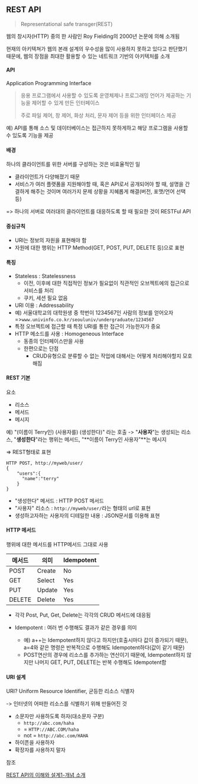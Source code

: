 ## REST API

>  Representational safe transger(REST)

웹의 창시자(HTTP) 중의 한 사람인 Roy Fielding의 2000년 논문에 의해 소개됨

현재의 아키텍쳐가 웹의 본래 설계의 우수성을 많이 사용하지 못하고 있다고 판단했기 때문에, 웹의 장점을 최대한 활용할 수 있는 네트워크 기반의 아키텍처를 소개



#### API

Application Programming Interface

> 응용 프로그램에서 사용할 수 있도록 운영체제나 프로그래밍 언어가 제공하는 기능을 제어할 수 있게 만든 인터페이스
>
> 주로 파일 제어, 창 제어, 화상 처리, 문자 제어 등을 위한 인터페이스 제공

예) API를 통해 소스 및 데이터베이스는 접근하지 못하게하고 해당 프로그램을 사용할 수 있도록 기능을 제공



#### 배경

하나의 클라이언트를 위한 서버를 구성하는 것은 비효율적인 일

- 클라이언트가 다양해졌기 때문
- 서비스가 여러 플랫폼을 지원해야할 때, 혹은 API로서 공개되어야 할 때, 설명을 간결하게 해주는 것이며 여러가지 문제 상황을 지혜롭게 해결(버전, 포맷/언어 선택 등) 

=> 하나의 서버로 여러대의 클라이언트를 대응하도록 할 때 필요한 것이 RESTFul API



#### 중심규칙

- URI는 정보의 자원을 표현해야 함
- 자원에 대한 행위는 HTTP Method(GET, POST, PUT, DELETE 등)으로 표현



#### 특징

- Stateless : Statelessness
  - 이전, 이후에 대한 직접적인 정보가 필요없이 직관적인 오브젝트에의 접근으로 서비스를 처리
  - 쿠키, 세션 필요 없음
-  URI 이용 : Addressability
  - 예) 서울대학교의 대학원생 중 학번이 1234567인 사람의 정보를 얻어오자 =>`www.univinfo.co.kr/seouluniv/undergraduate/1234567`
  - 특정 오브젝트에 접근할 때 특정 URI를 통한 접근이 가능한지가 중요
- HTTP 메소드를 사용 : Homogeneous Interface
  - 동종의 인터페이스만을 사용
  - 한편으로는 단점
    - CRUD유형으로 분류할 수 없는 작업에 대해서는 어떻게 처리해야할지 모호해짐



#### REST 기본

요소

- 리소스
- 메서드
- 메시지



예) "(이름이 Terry인) (사용자를) (생성한다)" 라는 호출 -> "**사용자**"는 생성되는 리소스, "**생성한다**"라는 행위는 메서드, "**이름이 Terry인 사용자"**는 메시지

=> REST형태로 표현

```
HTTP POST, http://myweb/user/
{		
	"users":{
      "name":"terry"
	}
}
```

- "생성한다" 메서드 : HTTP POST 메서드
- "사용자" 리소스 : `http://myweb/user/`라는 형태의 url로 표현
- 생성하고자하는 사용자의 디테일한 내용 : JSON문서를 이용해 표현



#### HTTP 메서드

행위에 대한 메서드를 HTTP메서드 그대로 사용

| 메서드    | 의미     | Idempotent |
| ------ | ------ | ---------- |
| POST   | Create | No         |
| GET    | Select | Yes        |
| PUT    | Update | Yes        |
| DELETE | Delete | Yes        |

- 각각 Post, Put, Get, Delete는 각각의 CRUD 메서드에 대응됨

- Idempotent : 여러 번 수행해도 결과가 같은 경우를 의미

  - 예) a++는 Idempotent하지 않다고 하지만(호출시마다 값이 증가되기 때문), a=4와 같은 명령은 반복적으로 수행해도 Idempotent하다(값이 같기 때문)
  - POST연산의 경우에 리소스를 추가하는 연산이기 때문에, Idempotent하지 않지만 나머지 GET, PUT, DELETE는 반복 수행해도 Idempotent함


#### URI 설계

URI? Uniform Resource Identifier, 균등한 리소스 식별자

-> 인터넷의 어떠한 리소스를 식별하기 위해 만들어진 것

- 소문자만 사용하도록 하자(대소문자 구분)
  - `http://abc.com/haha`
  - = `HTTP://ABC.COM/haha`
  - not = `http://abc.com/HAHA`
- 하이픈을 사용하자
- 확장자를 사용하지 말자




참조

[REST API의 이해와 설계1-개념 소개](http://bcho.tistory.com/953)



